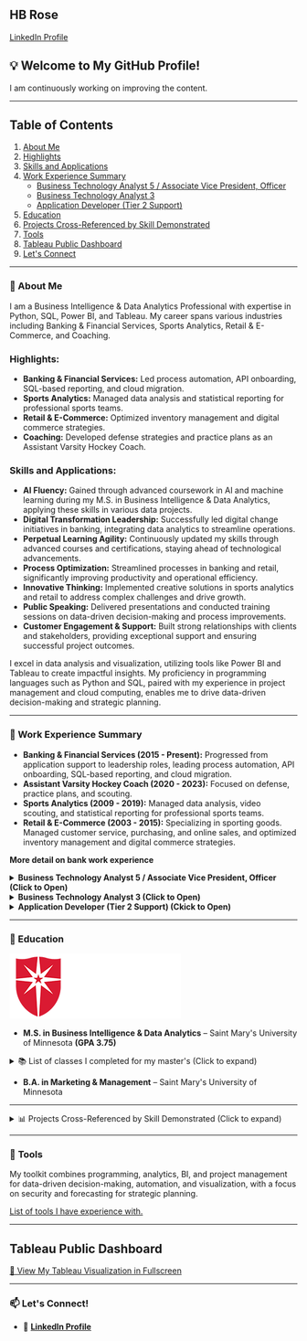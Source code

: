 ## HB Rose
[LinkedIn Profile](https://www.linkedin.com/in/hjalmaar-rose-ms-23a20851)

## 💡 Welcome to My GitHub Profile!
I am continuously working on improving the content.



---

## Table of Contents
1. [About Me](#-about-me)
2. [Highlights](#highlights)
3. [Skills and Applications](#skills-and-applications)
4. [Work Experience Summary](#-work-experience-summary)
   - [Business Technology Analyst 5 / Associate Vice President, Officer](#business-technology-analyst-5--associate-vice-president-officer)
   - [Business Technology Analyst 3](#business-technology-analyst-3)
   - [Application Developer (Tier 2 Support)](#application-developer-tier-2-support)
5. [Education](#education)
6. [Projects Cross-Referenced by Skill Demonstrated](#projects-cross-referenced-by-skill-demonstrated-click-to-expand)
7. [Tools](#-tools)
8. [Tableau Public Dashboard](#tableau-public-dashboard)
9. [Let's Connect](#-lets-connect)

---



### 👋 About Me

I am a Business Intelligence & Data Analytics Professional with expertise in Python, SQL, Power BI, and Tableau. My career spans various industries including Banking & Financial Services, Sports Analytics, Retail & E-Commerce, and Coaching.

### Highlights:
- **Banking & Financial Services:** Led process automation, API onboarding, SQL-based reporting, and cloud migration.
- **Sports Analytics:** Managed data analysis and statistical reporting for professional sports teams.
- **Retail & E-Commerce:** Optimized inventory management and digital commerce strategies.
- **Coaching:** Developed defense strategies and practice plans as an Assistant Varsity Hockey Coach.

### Skills and Applications:
- **AI Fluency:** Gained through advanced coursework in AI and machine learning during my M.S. in Business Intelligence & Data Analytics, applying these skills in various data projects.
- **Digital Transformation Leadership:** Successfully led digital change initiatives in banking, integrating data analytics to streamline operations.
- **Perpetual Learning Agility:** Continuously updated my skills through advanced courses and certifications, staying ahead of technological advancements.
- **Process Optimization:** Streamlined processes in banking and retail, significantly improving productivity and operational efficiency.
- **Innovative Thinking:** Implemented creative solutions in sports analytics and retail to address complex challenges and drive growth.
- **Public Speaking:** Delivered presentations and conducted training sessions on data-driven decision-making and process improvements.
- **Customer Engagement & Support:** Built strong relationships with clients and stakeholders, providing exceptional support and ensuring successful project outcomes.

I excel in data analysis and visualization, utilizing tools like Power BI and Tableau to create impactful insights. My proficiency in programming languages such as Python and SQL, paired with my experience in project management and cloud computing, enables me to drive data-driven decision-making and strategic planning.

---

### 🚀 Work Experience Summary

- **Banking & Financial Services (2015 - Present):** Progressed from application support to leadership roles, leading process automation, API onboarding, SQL-based reporting, and cloud migration.
- **Assistant Varsity Hockey Coach (2020 - 2023):** Focused on defense, practice plans, and scouting.
- **Sports Analytics (2009 - 2019):** Managed data analysis, video scouting, and statistical reporting for professional sports teams.
- **Retail & E-Commerce (2003 - 2015):** Specializing in sporting goods. Managed customer service, purchasing, and online sales, and optimized inventory management and digital commerce strategies.

**More detail on bank work experience**
<details>

  <summary><strong>Business Technology Analyst 5 / Associate Vice President, Officer (Click to Open)</strong></summary>

  ---

  My role requires strong collaboration and communication skills. I have partnered closely with credit card processing companies to resolve operational issues and introduce new system features, enhancing service   offerings. Additionally, I have led training sessions to upskill teammates in running automation scripts and fostered cross-functional collaboration to resolve issues and ensure seamless coordination with stakeholders

  I have spearheaded numerous automation projects, leveraging technologies like DB2, Python, and PowerBI to streamline processes and save significant manhours. My technical expertise includes creating and executing batch jobs using IBM utilities, designing flowcharts in PowerPoint, and automating data extraction and formatting into Excel spreadsheets

  ---

</details>
<details>
  <summary><strong>Business Technology Analyst 3 (Click to Open)</strong></summary>

  ---

  I excel in customer and stakeholder engagement, organizing and leading meetings, acting as a liaison during project releases, and coaching customers on compliance and process efficiencies.

  I have expertise in project management, testing and quality assurance, technical development, and operational support. I have experience working with APIs, Excel, SQL, and EDI forms.

  ---
  
</details>
<details>
<summary><strong>Application Developer (Tier 2 Support) (Ckick to Open)</strong></summary>

  ---

  I demonstrated strong problem-solving abilities by resolving complex customer issues that escalated from Level 1 support. My communication skills were evident in maintaining strong B2B relationships and     promoting cross-departmental collaboration by assisting programmers and developers with script deployment.

  I utilized SQL and PL/SQL to monitor and troubleshoot transaction scripts, manage daily batch processes with Autosys, and handle incidents and changes using ServiceNow within the ITIL framework. I also provided 24/7 on-call support and collaborated with offshore teams to address critical system issues.

  </details>

---

### 📜 Education

![SMU Logo](https://raw.githubusercontent.com/HBRose-BIDA/Python/main/SMU-Logo_StackedHorizontalofM_FC_03_REV-WHT300.png)
- **M.S. in Business Intelligence & Data Analytics** – Saint Mary's University of Minnesota **(GPA 3.75)**

<details>
<summary>📚 List of classes I completed for my master's (Click to expand)</summary>

- [BIA 620 Business Analytics](https://hbrose-bida.github.io/Classes/BIA_620.html)
- [BIA 630 Modeling](https://hbrose-bida.github.io/Classes/BIA_630.html)
- [BIA 640 Data Visualization](https://hbrose-bida.github.io/Classes/BIA_640.html)
- [BIA 645 Communications and Content Strategies](https://hbrose-bida.github.io/Classes/BIA_645.html)
- [BIA 650 Data Mining for Decision-Making](https://hbrose-bida.github.io/Classes/BIA_650.html)
- [BIA 662 Programming for Data Science Python](https://hbrose-bida.github.io/Classes/BIA_662.html)
- [BIA 665 Decision Support Systems](https://hbrose-bida.github.io/Classes/BIA_665.html)
- [BIA 690 Capstone Project](https://hbrose-bida.github.io/Classes/BIA_690.html)
- [DIGA 605 Fundamentals of Geographic Information Systems](https://hbrose-bida.github.io/Classes/DIGA_605.html)
- [MBA 604 Managerial Economics](https://hbrose-bida.github.io/Classes/MBA_604.html)
- [MBA 618 Business Statistics](https://hbrose-bida.github.io/Classes/MBA_618.html)
- [MBA 633 Ethics in Data Analytics](https://hbrose-bida.github.io/Classes/MBA_633.html)

</details>

- **B.A. in Marketing & Management** – Saint Mary's University of Minnesota

---
<details>
<summary>📊 Projects Cross-Referenced by Skill Demonstrated (Click to expand)</summary>
  
- [Proficiency in SQL](https://hbrose-bida.github.io/Python/SQL.html)
- [Programming Skills](https://hbrose-bida.github.io/Python/Programming.html)
- [Data Modeling Techniques](https://hbrose-bida.github.io/Python/Data_Modeling.html)
- [Statistical Analysis](https://hbrose-bida.github.io/Python/Statistical_Analysis.html)
- [Machine Learning](https://hbrose-bida.github.io/Python/Machine_Learning.html)
- [Big Data Technologies](https://hbrose-bida.github.io/Python/Big_Data.html)
- [Data Visualization](https://hbrose-bida.github.io/Python/Visualization.html)
- [Cloud Computing](https://hbrose-bida.github.io/Python/Cloud_Computing.html)
- [Data Warehousing](https://hbrose-bida.github.io/Python/Data_Warehousing.html)
- [ETL (Extract, Transform, Load) Processes](https://hbrose-bida.github.io/Python/ETL.html)
- [SAS](https://hbrose-bida.github.io/Python/SAS.html)

</details>

---

### 🔧 **Tools**

My toolkit combines programming, analytics, BI, and project management for data-driven decision-making, automation, and visualization, with a focus on security and forecasting for strategic planning.

[List of tools I have experience with.](https://hbrose-bida.github.io/Python/Summary_of_Tools.html)

---

## Tableau Public Dashboard

[🔗 View My Tableau Visualization in Fullscreen](https://public.tableau.com/views/Concessions11-13/Story1?:embed=y&:showVizHome=no)

---

### 📫 Let's Connect!

- 💼 **[LinkedIn Profile](https://www.linkedin.com/in/hjalmaar-rose-ms-23a20851)**

